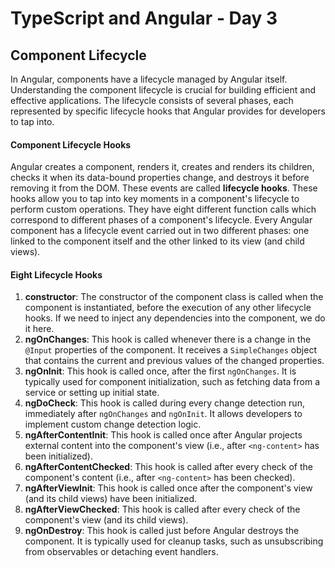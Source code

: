 # TypeScript and Angular - Day 3

## Component Lifecycle

In Angular, components have a lifecycle managed by Angular itself. Understanding the component lifecycle is crucial for building efficient and effective applications. The lifecycle consists of several phases, each represented by specific lifecycle hooks that Angular provides for developers to tap into.

#### Component Lifecycle Hooks

Angular creates a component, renders it, creates and renders its children, checks it when its data-bound properties change, and destroys it before removing it from the DOM. These events are called **lifecycle hooks**. These hooks allow you to tap into key moments in a component's lifecycle to perform custom operations. They have eight different function calls which correspond to different phases of a component's lifecycle. Every Angular component has a lifecycle event carried out in two different phases: one linked to the component itself and the other linked to its view (and child views).

#### Eight Lifecycle Hooks

1. **constructor**: The constructor of the component class is called when the component is instantiated, before the execution of any other lifecycle hooks. If we need to inject any dependencies into the component, we do it here.
2. **ngOnChanges**: This hook is called whenever there is a change in the `@Input` properties of the component. It receives a `SimpleChanges` object that contains the current and previous values of the changed properties.
3. **ngOnInit**: This hook is called once, after the first `ngOnChanges`. It is typically used for component initialization, such as fetching data from a service or setting up initial state.
4. **ngDoCheck**: This hook is called during every change detection run, immediately after `ngOnChanges` and `ngOnInit`. It allows developers to implement custom change detection logic.
5. **ngAfterContentInit**: This hook is called once after Angular projects external content into the component's view (i.e., after `<ng-content>` has been initialized).
6. **ngAfterContentChecked**: This hook is called after every check of the component's content (i.e., after `<ng-content>` has been checked).
7. **ngAfterViewInit**: This hook is called once after the component's view (and its child views) have been initialized.
8. **ngAfterViewChecked**: This hook is called after every check of the component's view (and its child views).
9. **ngOnDestroy**: This hook is called just before Angular destroys the component. It is typically used for cleanup tasks, such as unsubscribing from observables or detaching event handlers.

